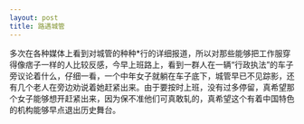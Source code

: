 ```yaml
---
layout: post
title: 路遇城管
---
```

多次在各种媒体上看到对城管的种种*行的详细报道，所以对那些能够把工作服穿得像痞子一样的人比较反感，今早上班路上，看到一群人在一辆&ldquo;行政执法&rdquo;的车子旁议论着什么，仔细一看，一个中年女子就躺在车子底下，城管早已不见踪影，还有几个老人在旁边劝说着她赶紧出来。由于要按时上班，没有过多停留，真希望那个女子能够想开赶紧出来，因为保不准他们可真敢轧的，真希望这个有着中国特色的机构能够早点退出历史舞台。
